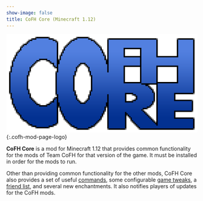```yaml
---
show-image: false
title: CoFH Core (Minecraft 1.12)
---
```


![CoFH Core logo](/assets/images/logos/1.12/cofh-core.png){:.cofh-mod-page-logo}


**CoFH Core** is a mod for Minecraft 1.12 that provides common functionality for
the mods of Team CoFH for that version of the game. It must be installed in
order for the mods to run.

Other than providing common functionality for the other mods, CoFH Core also
provides a set of useful [commands](commands/), some configurable [game
tweaks](tweaks/), a [friend list](friend-list/), and several new enchantments.
It also notifies players of updates for the CoFH mods.
